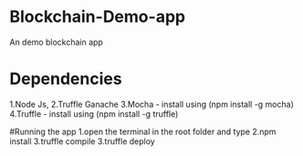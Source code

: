 # Blockchain-Demo-app
An demo blockchain app

# Dependencies
1.Node Js,
2.Truffle Ganache
3.Mocha - install using (npm install -g mocha)
4.Truffle - install using (npm install -g truffle)

#Running the app
1.open the terminal in the root folder and type
2.npm install
3.truffle compile
3.truffle deploy

